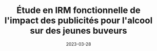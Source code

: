 ---
title: "Étude en IRM fonctionnelle de l'impact des publicités pour l'alcool sur des jeunes buveurs"
collection: 'talks'
type: "Conference proceedings talk"
permalink: /talks/2023-03-29-sfrmbm
excerpt: 'This paper is about the number 3. The number 4 is left for future work.'
date: 2023-03-28
venue: 'SFRMBM'
location: "Paris, Université de la Sorbonne"
slidesurl: 'https://inserm.hal.science/inserm-04475675v1/file/2023_03_29_SFRMBM_2023_IMAJ.pdf'
#citation: 'Duché Q. et al. (2023). &quot;Étude en IRM fonctionnelle de l’impact des publicités pour l’alcool sur des jeunes buveurs.&quot; <i>SFRMBM 2023</i>'
---